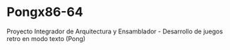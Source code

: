 # Pongx86-64
Proyecto Integrador de Arquitectura y Ensamblador - Desarrollo de juegos retro en modo texto (Pong)
